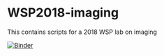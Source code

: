 # WSP2018-imaging

This contains scripts for a 2018 WSP lab on imaging

[![Binder](https://mybinder.org/badge.svg)](https://mybinder.org/v2/gh/caodonnell/WSP2018-imaging/master)